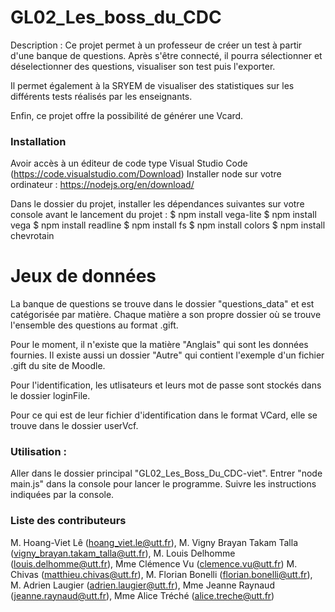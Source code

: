 # GL02_Les_boss_du_CDC

Description : Ce projet permet à un professeur de créer un test à partir d'une banque de questions. Après s'être connecté, il pourra sélectionner et déselectionner des questions, visualiser son test puis l'exporter.

Il permet également à la SRYEM de visualiser des statistiques sur les différents tests réalisés par les enseignants.

Enfin, ce projet offre la possibilité de générer une Vcard.

### Installation

Avoir accès à un éditeur de code type Visual Studio Code (https://code.visualstudio.com/Download)
Installer node sur votre ordinateur : https://nodejs.org/en/download/

Dans le dossier du projet, installer les dépendances suivantes sur votre console avant le lancement du projet :
$ npm install vega-lite
$ npm install vega
$ npm install readline
$ npm install fs
$ npm install colors
$ npm install chevrotain

# Jeux de données

La banque de questions se trouve dans le dossier "questions_data" et est catégorisée par matière.
Chaque matière a son propre dossier où se trouve l'ensemble des questions au format .gift.

Pour le moment, il n'existe que la matière "Anglais" qui sont les données fournies. Il existe aussi un dossier "Autre" qui contient l'exemple d'un fichier .gift du site de Moodle.

Pour l'identification, les utlisateurs et leurs mot de passe sont stockés dans le dossier loginFile.

Pour ce qui est de leur fichier d'identification dans le format VCard, elle se trouve dans le dossier userVcf.

### Utilisation :

Aller dans le dossier principal "GL02_Les_Boss_Du_CDC-viet".
Entrer "node main.js" dans la console pour lancer le programme.
Suivre les instructions indiquées par la console.

### Liste des contributeurs

M. Hoang-Viet Lê (hoang_viet.le@utt.fr), M. Vigny Brayan Takam Talla (vigny_brayan.takam_talla@utt.fr), M. Louis Delhomme (louis.delhomme@utt.fr), Mme Clémence Vu (clemence.vu@utt.fr) M. Chivas (matthieu.chivas@utt.fr), M. Florian Bonelli (florian.bonelli@utt.fr), M. Adrien Laugier (adrien.laugier@utt.fr), Mme Jeanne Raynaud (jeanne.raynaud@utt.fr), Mme Alice Tréché (alice.treche@utt.fr)
